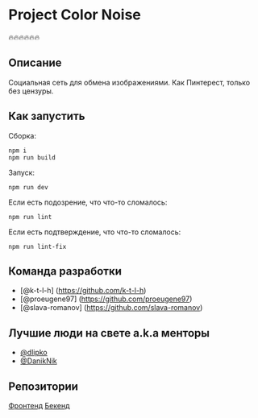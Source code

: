 # Project Color Noise
🔥🔥🔥🔥🔥🔥

## Описание

Социальная сеть для обмена изображениями. Как Пинтерест, только без цензуры.

## Как запустить  

Сборка:

```
npm i
npm run build
```

Запуск:

```
npm run dev
```

Если есть подозрение, что что-то сломалось:

```
npm run lint
```

Если есть подтверждение, что что-то сломалось:

```
npm run lint-fix
```


## Команда разработки
* [@k-t-l-h] (https://github.com/k-t-l-h)
* [@proeugene97] (https://github.com/proeugene97)
* [@slava-romanov] (https://github.com/slava-romanov)

## Лучшие люди на свете a.k.a менторы

* [@dlipko](https://github.com/dlipko)
* [@DanikNik](https://github.com/DanikNik)


## Репозитории

[Фронтенд](https://github.com/frontend-park-mail-ru/2020_1_Color_noise)
[Бекенд](https://github.com/go-park-mail-ru/2020_1_Color_noise)
